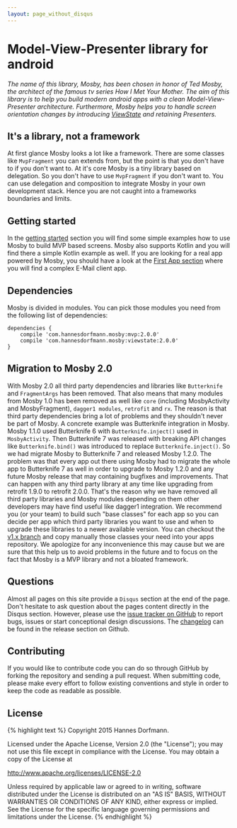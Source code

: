 ```yaml
---
layout: page_without_disqus
---
```


# Model-View-Presenter library for android
_The name of this library, Mosby, has been chosen in honor of Ted Mosby, the architect of the famous tv series How I Met Your Mother. The aim of this library is to help you build modern android apps with a clean Model-View-Presenter architecture. Furthermore, Mosby helps you to handle screen orientation changes by introducing [ViewState](http://hannesdorfmann.com/mosby/viewstate/) and retaining Presenters._

## It's a library, not a framework
At first glance Mosby looks a lot like a framework. There are some classes like `MvpFragment` you can extends from, but the point is that you don't have to if you don't want to. At it's core Mosby is a tiny library based on delegation. So you don't have to use `MvpFragment` if you don't want to. You can use delegation and composition to integrate Mosby in your own development stack. Hence you are not caught into a frameworks boundaries and limits.

## Getting started
In the [getting started]() section you will find some simple examples how to use Mosby to build MVP based screens. Mosby also supports Kotlin and you will find there a simple Kotlin example as well.
If you are looking for a real app powered by Mosby, you should have a look at the [First App section](http://hannesdorfmann.com/mosby/first-app/) where you will find a complex E-Mail client app.

## Dependencies
Mosby is divided in modules. You can pick those modules you need from the following list of dependencies:


<div class="highlight"><pre><code class="groovy"><span class="n">dependencies</span> <span class="o">{</span>
	<span class="n">compile</span> <span class="s1">'com.hannesdorfmann.mosby:mvp:<span class="mosbyVersion">2.0.0</span>'</span>
	<span class="n">compile</span> <span class="s1">'com.hannesdorfmann.mosby:viewstate:<span class="mosbyVersion">2.0.0</span>'</span>
<span class="o">}</span></code></pre></div>

## Migration to Mosby 2.0
With Mosby 2.0 all third party dependencies and libraries like `Butterknife` and `FragmentArgs` has been removed. That also means that many modules from Mosby 1.0 has been removed as well like `core` (including MosbyActivity and MosbyFragment), `dagger1 modules`, `retrofit` and `rx`.
The reason is that third party dependencies bring a lot of problems and they shouldn't never be part of Mosby. A concrete example was Butterknife integration in Mosby. Mosby 1.1.0 used Butterknife 6 with `Butterknife.inject()` used in `MosbyActivity`. Then Butterknife 7 was released with breaking API changes like `Butterknife.bind()` was introduced to replace `Butterknife.inject()`. So we had migrate Mosby to Butterknife 7 and released Mosby 1.2.0. The problem was that every app out there using Mosby had to migrate the whole app to Butterknife 7 as well in order to upgrade to Mosby 1.2.0 and any future Mosby release that may containing bugfixes and improvements. That can happen with any third party library at any time like upgrading from retrofit 1.9.0 to retrofit 2.0.0. That's the reason why we have removed all third party libraries and Mosby modules depending on them other developers may have find useful like dagger1 integration. We recommend you (or your team) to build such "base classes" for each app so you can decide per app which third party libraries you want to use and when to upgrade these libraries to a newer available version. You can checkout the [v1.x branch](https://github.com/sockeqwe/mosby/tree/v1.x) and copy manually those classes your need into your apps repository. We apologize for any inconvenience this may cause but we are sure that this help us to avoid problems in the future and to focus on the fact that Mosby is a MVP library and not a bloated framework.

## Questions
Almost all pages on this site provide a `Disqus` section at the end of the page. Don't hesitate to ask question about the pages content directly in the Disqus section. However, please use the [issue tracker on GitHub](https://github.com/sockeqwe/mosby/issues) to report bugs, issues or start conceptional design discussions. The [changelog](https://github.com/sockeqwe/mosby/releases) can be found in the release section on Github.

## Contributing
If you would like to contribute code you can do so through GitHub by forking the repository and sending a pull request. When submitting code, please make every effort to follow existing conventions and style in order to keep the code as readable as possible.

## License
{% highlight text %}
 Copyright 2015 Hannes Dorfmann.

 Licensed under the Apache License, Version 2.0 (the "License");
 you may not use this file except in compliance with the License.
 You may obtain a copy of the License at

   http://www.apache.org/licenses/LICENSE-2.0

 Unless required by applicable law or agreed to in writing, software
 distributed under the License is distributed on an "AS IS" BASIS,
 WITHOUT WARRANTIES OR CONDITIONS OF ANY KIND, either express or implied.
 See the License for the specific language governing permissions and
 limitations under the License.
{% endhighlight %}


<script src="https://ajax.googleapis.com/ajax/libs/jquery/2.1.3/jquery.min.js"></script>
<script>
(function() {
  var mavenApi = "http://search.maven.org/solrsearch/select?q=g:%22com.hannesdorfmann.mosby%22+AND+a:%22mvp%22";
  $.getJSON(mavenApi)
    .done(function( data ) {
			var version = data.response.response.docs[0].latestVersion;
			$('.mosbyVersion').text(version);
    });
})();
</script
